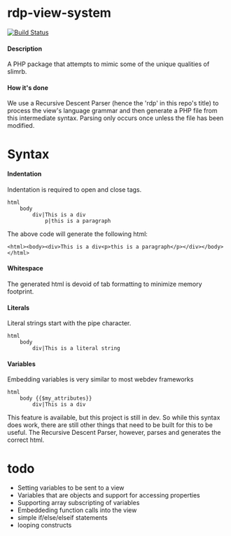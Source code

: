 # rdp-view-system
[![Build Status](https://travis-ci.org/wmerfalen/rdp-view-system.svg?branch=master)](https://travis-ci.org/wmerfalen/rdp-view-system)

#### Description
A PHP package that attempts to mimic some of the unique qualities of slimrb. 

#### How it's done
We use a Recursive Descent Parser (hence the 'rdp' in this repo's title) to process the view's language grammar and then generate a PHP file from this intermediate syntax. Parsing only occurs once unless the file has been modified. 

# Syntax
#### Indentation
Indentation is required to open and close tags. 
```
html
	body
		div|This is a div
			p|this is a paragraph
```
The above code will generate the following html:
```
<html><body><div>This is a div<p>this is a paragraph</p></div></body></html>
```
#### Whitespace
The generated html is devoid of tab formatting to minimize memory footprint.
#### Literals
Literal strings start with the pipe character. 
```
html
	body
		div|This is a literal string
```
#### Variables
Embedding variables is very similar to most webdev frameworks
```
html
	body {{$my_attributes}}
		div|This is a div
```
This feature is available, but this project is still in dev. So while this syntax does work, there are still other things that need to be built for this to be useful. The Recursive Descent Parser, however, parses and generates the correct html.
# todo
* Setting variables to be sent to a view
* Variables that are objects and support for accessing properties 
* Supporting array subscripting of variables
* Embeddeding function calls into the view
* simple if/else/elseif statements
* looping constructs
